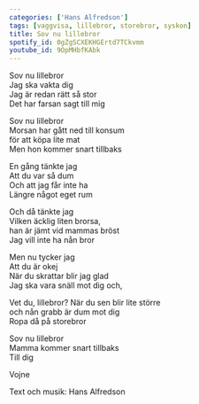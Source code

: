 ```yaml
---
categories: ['Hans Alfredson']
tags: [vaggvisa, lillebror, storebror, syskon]
title: Sov nu lillebror
spotify_id: 0gZgSCXEKHGErtd7TCkvmm
youtube_id: 9OpMHbfKAbk
---
```


Sov nu lillebror  
Jag ska vakta dig  
Jag är redan rätt så stor  
Det har farsan sagt till mig

Sov nu lillebror  
Morsan har gått ned till konsum  
för att köpa lite mat  
Men hon kommer snart tillbaks

En gång tänkte jag  
Att du var så dum  
Och att jag får inte ha  
Längre något eget rum

Och då tänkte jag  
Vilken äcklig liten brorsa,  
han är jämt vid mammas bröst  
Jag vill inte ha nån bror

Men nu tycker jag  
Att du är okej  
När du skrattar blir jag glad  
Jag ska vara snäll mot dig och,

Vet du, lillebror?
När du sen blir lite större  
och nån grabb är dum mot dig  
Ropa då på storebror

Sov nu lillebror  
Mamma kommer snart tillbaks  
Till dig

Vojne


Text och musik: Hans Alfredson
